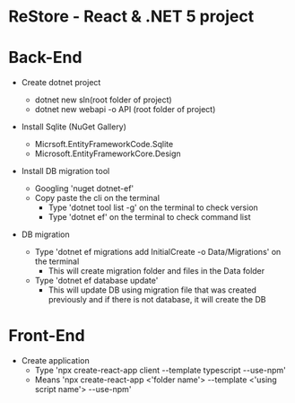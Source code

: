 # ReStore - React & .NET 5 project

# Back-End

- Create dotnet project

  - dotnet new sln(root folder of project)
  - dotnet new webapi -o API (root folder of project)

- Install Sqlite (NuGet Gallery)

  - Micrsoft.EntityFrameworkCode.Sqlite
  - Microsoft.EntityFrameworkCore.Design

- Install DB migration tool

  - Googling 'nuget dotnet-ef'
  - Copy paste the cli on the terminal
    - Type 'dotnet tool list -g' on the terminal to check version
    - Type 'dotnet ef' on the terminal to check command list

- DB migration
  - Type 'dotnet ef migrations add InitialCreate -o Data/Migrations' on the terminal
    - This will create migration folder and files in the Data folder
  - Type 'dotnet ef database update'
    - This will update DB using migration file that was created previously
      and if there is not database, it will create the DB

# Front-End

- Create application
  - Type 'npx create-react-app client --template typescript --use-npm'
  - Means 'npx create-react-app <'folder name'> --template <'using script name'> --use-npm'
